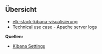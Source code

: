 ## Übersicht
* [elk-stack-kibana-visualisierung](../elk-stack-kibana-visualisierung)
* [Technical use case - Apache server logs](../elk-stack-kibana5-apache-log)

**Quellen:**
* [Kibana Settings](https://www.elastic.co/guide/en/kibana/current/settings.html)
